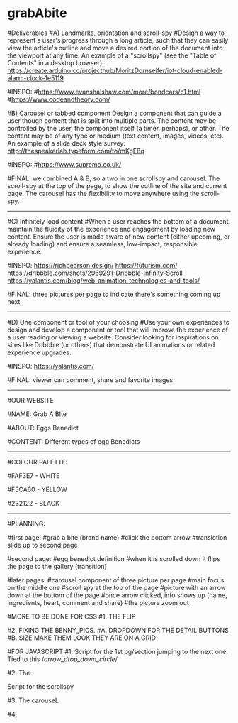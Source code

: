 # grabAbite

#Deliverables
#A) Landmarks, orientation and scroll-spy
#Design a way to represent a user's progress through a long article, such that they can easily view the article's outline and move a desired portion of the document into the viewport at any time. An example of a "scrollspy" (see the "Table of Contents" in a desktop browser): https://create.arduino.cc/projecthub/MoritzDornseifer/iot-cloud-enabled-alarm-clock-1e5119

#INSPO:
#https://www.evanshalshaw.com/more/bondcars/c1.html 
#https://www.codeandtheory.com/

#B) Carousel or tabbed component
Design a component that can guide a user though content that is split into multiple parts. The content may be controlled by the user, the component itself (a timer, perhaps), or other. The content may be of any type or medium (text content, images, videos, etc). An example of a slide deck style survey: http://thespeakerlab.typeform.com/to/mKgF8q

#INSPO:
#https://www.supremo.co.uk/ 

#FINAL: we combined A & B, so a two in one scrollspy and carousel. The scroll-spy at the top of the page, to show the outline of the site and current page. The carousel has the flexibility to move anywhere using the scroll-spy.

--------------------------------------------------------------------------------------

#C) Infinitely load content
#When a user reaches the bottom of a document, maintain the fluidity of the experience and engagement by loading new content. Ensure the user is made aware of new content (either upcoming, or already loading) and ensure a seamless, low-impact, responsible experience.

#INSPO:
https://richpearson.design/
https://futurism.com/
https://dribbble.com/shots/2969291-Dribbble-Infinity-Scroll 
https://yalantis.com/blog/web-animation-technologies-and-tools/

#FINAL: three pictures per page to indicate there's something coming up next

--------------------------------------------------------------------------------------

#D) One component or tool of your choosing
#Use your own experiences to design and develop a component or tool that will improve the experience of a user reading or viewing a website. Consider looking for inspirations on sites like Dribbble (or others) that demonstrate UI animations or related experience upgrades.

#INSPO:
https://yalantis.com/

#FINAL: viewer can comment, share and favorite images

--------------------------------------------------------------------------------------

#OUR WEBSITE

#NAME: Grab A BIte

#ABOUT: Eggs Benedict

#CONTENT: Different types of egg Benedicts	

--------------------------------------------------------------------------------------

#COLOUR PALETTE: 

#FAF3E7 - WHITE

#F5CA60 - YELLOW

#232122 - BLACK

--------------------------------------------------------------------------------------

#PLANNING:

#first page: 
#grab a bite (brand name)
#click the bottom arrow 
#transiotion slide up to second page

#second page:
#egg benedict definition
#when it is scrolled down it flips the page to the gallery (transition)

#later pages:
#carousel component of three picture per page
#main focus on the middle one
#scroll spy at the top of the page 
#picture with an arrow down at the bottom of the page
#once arrow clicked, info shows up (name, ingredients, heart, comment and share)
#the picture zoom out

#MORE TO BE DONE FOR CSS
#1. THE FLIP

#2. FIXING THE BENNY_PICS. 
    #A. DROPDOWN FOR THE DETAIL BUTTONS
    #B. SIZE MAKE THEM LOOK THEY ARE ON A GRID

#FOR JAVASCRIPT
#1. Script for the 1st pg/section jumping to the next one. Tied to this /<i class="material-icons" id="drop">arrow_drop_down_circle</i>/

#2. The <div class="scrollspy"> Script for the scrollspy

#3. The carouseL

#4. 